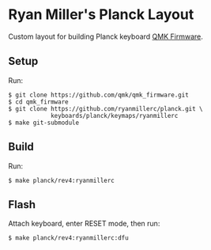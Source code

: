 # Ryan Miller's Planck Layout

Custom layout for building Planck keyboard [QMK Firmware](https://github.com/qmk/qmk_firmware). 

## Setup

Run:

```
$ git clone https://github.com/qmk/qmk_firmware.git
$ cd qmk_firmware
$ git clone https://github.com/ryanmillerc/planck.git \
            keyboards/planck/keymaps/ryanmillerc
$ make git-submodule
```

## Build

Run:

```
$ make planck/rev4:ryanmillerc
```

## Flash

Attach keyboard, enter RESET mode, then run:

```
$ make planck/rev4:ryanmillerc:dfu
```
